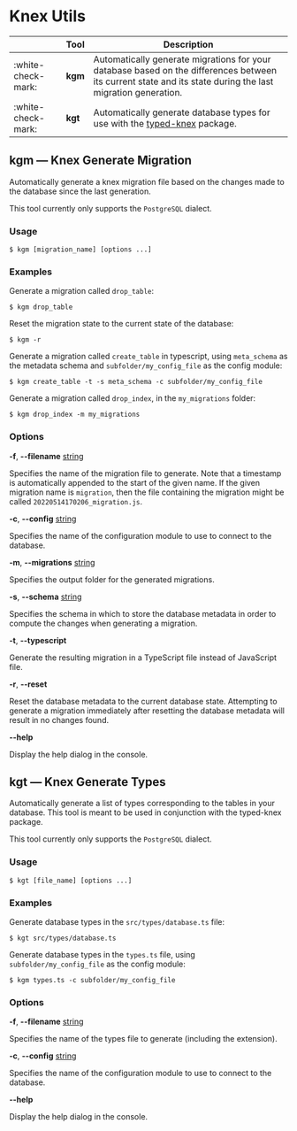 # Knex Utils

|                    | Tool    | Description                                                                                                                                                |
|--------------------|---------|------------------------------------------------------------------------------------------------------------------------------------------------------------|
| :white-check-mark: | **kgm** | Automatically generate migrations for your database based on the differences between its current state and its state during the last migration generation. |
| :white-check-mark: | **kgt** | Automatically generate database types for use with the [typed-knex](https://github.com/wwwouter/typed-knex) package.                                       |

## kgm &mdash; Knex Generate Migration

Automatically generate a knex migration file based on the changes made to the database since the last generation.

This tool currently only supports the `PostgreSQL` dialect.

### Usage 

`$ kgm [migration_name] [options ...]`

### Examples

Generate a migration called `drop_table`:

`$ kgm drop_table`

Reset the migration state to the current state of the database:

`$ kgm -r`

Generate a migration called `create_table` in typescript, using `meta_schema` as the metadata schema and `subfolder/my_config_file` as the config module:

`$ kgm create_table -t -s meta_schema -c subfolder/my_config_file`

Generate a migration called `drop_index`, in the `my_migrations` folder:

`$ kgm drop_index -m my_migrations`

### Options

**-f**, **--filename** <u>string</u>     

Specifies the name of the migration file to generate. 
Note that a timestamp is automatically appended to the start of the given name. 
If the given migration name is `migration`, 
then the file containing the migration might be called `20220514170206_migration.js`.

**-c**, **--config** <u>string</u>

Specifies the name of the configuration module to use to connect to the database.

**-m**, **--migrations** <u>string</u>   

Specifies the output folder for the generated migrations.                     

**-s**, **--schema** <u>string</u>

Specifies the schema in which to store the database metadata in order to compute the changes when generating a migration.                              

**-t**, **--typescript**

Generate the resulting migration in a TypeScript file instead of JavaScript file.

**-r**, **--reset**

Reset the database metadata to the current database state. 
Attempting to generate a migration immediately after resetting the database metadata will result in no changes found.                                                   

**--help**

Display the help dialog in the console.

## kgt &mdash; Knex Generate Types

Automatically generate a list of types corresponding to the tables in your database. 
This tool is meant to be used in conjunction with the typed-knex package.

This tool currently only supports the `PostgreSQL` dialect.

### Usage

`$ kgt [file_name] [options ...]`

### Examples

Generate database types in the `src/types/database.ts` file:

`$ kgt src/types/database.ts`

Generate database types in the `types.ts` file, using `subfolder/my_config_file` as the config module:

`$ kgm types.ts -c subfolder/my_config_file`

### Options

**-f**, **--filename** <u>string</u>

Specifies the name of the types file to generate (including the extension).   

**-c**, **--config** <u>string</u>

Specifies the name of the configuration module to use to connect to the database.

**--help**

Display the help dialog in the console.